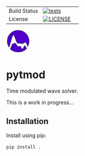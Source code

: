


|  |  | |
|-----------|-----------------|-----------------|
| Build Status | [![tests](https://img.shields.io/github/actions/workflow/status/benvial/pytmod/test.yml?label=tests&style=for-the-badge)](https://github.com/benvial/pytmod/actions) | |
| License | [![LICENSE](https://img.shields.io/badge/license-GPLv3-blue?color=aec2ff&logo=open-access&logoColor=aec2ff&style=for-the-badge)](https://github.com/benvial/pytmod/blob/main/LICENSE.txt) | |



![](doc/_static/pytmod-small.png)


# pytmod

Time modulated wave solver. 

This is a work in progress...


## Installation

Install using pip:

```bash
pip install .
```
